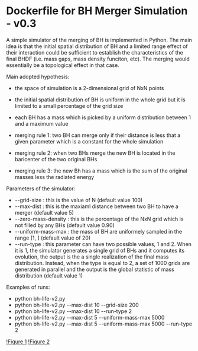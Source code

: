 # Dockerfile for BH Merger Simulation - v0.3
A simple simulator of the merging of BH is implemented in Python. The main idea is that the initial spatial distribution
of BH and a limited range effect of their interaction could be sufficient to establish the characteristics of the final BHDF
(i.e. mass gaps, mass density funciton, etc). The merging would essentially be a topological effect in that case.

Main adopted hypothesis:

* the space of simulation is a 2-dimensional grid of NxN points
* the initial spatial distribution of BH is uniform in the whole grid but it is limited to a small percentage of the grid size
* each BH has a mass which is picked by a uniform distribution between 1 and a maximum value

* merging rule 1: two BH can merge only if their distance is less that a given parameter which is a constant for the whole simulation
* merging rule 2: when two BHs merge the new BH is located in the baricenter of the two original BHs
* merging rule 3: the new Bh has a mass which is the sum of the original masses less the radiated energy


Parameters of the simulator:

* --grid-size : this is the value of N (default value 100)
* --max-dist  : this is the maxiaml distance between two BH to have a merger (default value 5)
* --zero-mass-density : this is the percentage of the NxN grid which is not filled by any BHs (default value 0.90)
* --uniform-mass-max  : the mass of BH are uniformely sampled in the range [1, <value>] (default value of 20)
* --run-type : this parameter can have two possible values, 1 and 2. When it is 1, the simulator generates a single grid of BHs and it computes its evolution, the output is the a single realization of the final mass distribution. Instead, when the type is equal to 2, a set of 1000 grids are generated in parallel and the output is the global statistic of mass distribution (default value 1)

 
Examples of runs:

* python bh-life-v2.py
* python bh-life-v2.py --max-dist 10 --grid-size 200
* python bh-life-v2.py --max-dist 10 --run-type 2
* python bh-life-v2.py --max-dist 5 --uniform-mass-max 5000
* python bh-life-v2.py --max-dist 5 --uniform-mass-max 5000 --run-type 2

[!Figure 1](./doc/Figure_1_md_10_gs_200.png?raw=true "Figure 1")
[!Figure 2](./doc/Figure_2_md_5_umassd_5000.png?raw=true "Figure 2")
